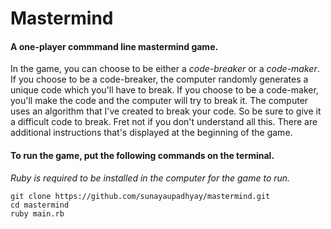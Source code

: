 # Mastermind

#### A one-player commmand line mastermind game. 
In the game, you can choose to be either a *code-breaker* or a *code-maker*. If you choose to be a code-breaker, the computer randomly generates a unique code which you'll have to break. 
If you choose to be a code-maker, you'll make the code and the computer will try to break it. The computer uses an algorithm that I've created to break your code. So be sure to give it a difficult code to break.
Fret not if you don't understand all this. There are additional instructions that's displayed at the beginning of the game.

#### To run the game, put the following commands on the terminal. 
*Ruby is required to be installed in the computer for the game to run.*

    git clone https://github.com/sunayaupadhyay/mastermind.git
    cd mastermind
    ruby main.rb
